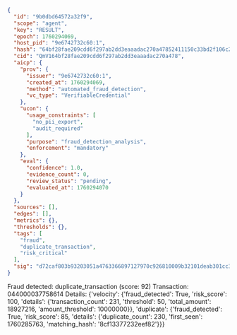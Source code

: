 ```json
{
  "id": "9b0dbd64572a32f9",
  "scope": "agent",
  "key": "RESULT",
  "epoch": 1760294069,
  "host_pid": "9e6742732c60:1",
  "hash": "64bf28fae209cdd6f297ab2dd3eaaadac270a47852411150c33bd2f106c2582c",
  "cid": "QmV164bf28fae209cdd6f297ab2dd3eaaadac270a478",
  "aicp": {
    "prov": {
      "issuer": "9e6742732c60:1",
      "created_at": 1760294069,
      "method": "automated_fraud_detection",
      "vc_type": "VerifiableCredential"
    },
    "ucon": {
      "usage_constraints": [
        "no_pii_export",
        "audit_required"
      ],
      "purpose": "fraud_detection_analysis",
      "enforcement": "mandatory"
    },
    "eval": {
      "confidence": 1.0,
      "evidence_count": 0,
      "review_status": "pending",
      "evaluated_at": 1760294070
    }
  },
  "sources": [],
  "edges": [],
  "metrics": {},
  "thresholds": {},
  "tags": [
    "fraud",
    "duplicate_transaction",
    "risk_critical"
  ],
  "sig": "d72caf803b93203051a4763366897127970c926810009b32101deab301cc3d5e"
}
```

Fraud detected: duplicate_transaction (score: 92)
Transaction: 044000037758614
Details: {'velocity': {'fraud_detected': True, 'risk_score': 100, 'details': {'transaction_count': 231, 'threshold': 50, 'total_amount': 18927216, 'amount_threshold': 10000000}}, 'duplicate': {'fraud_detected': True, 'risk_score': 85, 'details': {'duplicate_count': 230, 'first_seen': 1760285763, 'matching_hash': '8cf13377232eef82'}}}
